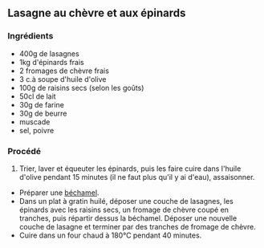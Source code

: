 ## Lasagne au chèvre et aux épinards

### Ingrédients

* 400g de lasagnes
* 1kg d'épinards frais
* 2 fromages de chèvre frais
* 3 c.à soupe d'huile d'olive
* 100g de raisins secs (selon les goûts)
* 50cl de lait
* 30g de farine
* 30g de beurre
* muscade
* sel, poivre

### Procédé

1. Trier, laver et équeuter les épinards, puis les faire cuire dans l'huile d'olive pendant 15 minutes (il ne faut plus qu'il y ai d'eau), assaisonner.
- Préparer une <a href="/sauces/béchamel/" target="_blank">béchamel</a>.
- Dans un plat à gratin huilé, déposer une couche de lasagnes, les épinards avec les raisins secs, un fromage de chèvre coupé en tranches, puis répartir dessus la béchamel. Déposer une nouvelle couche de lasagne et terminer par des tranches de fromage de chèvre.
- Cuire dans un four chaud à 180°C pendant 40 minutes.
